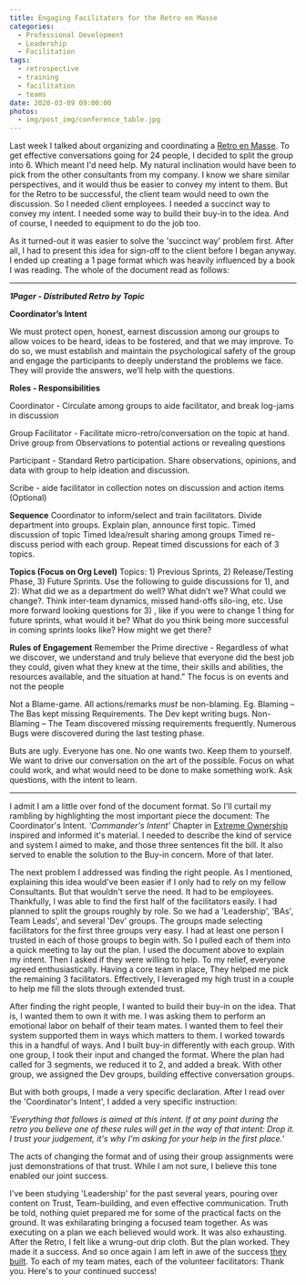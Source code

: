 ```yaml
---
title: Engaging Facilitators for the Retro en Masse
categories:
  - Professional Development
  - Leadership
  - Facilitation
tags:
  - retrospective
  - training
  - facilitation
  - teams
date: 2020-03-09 09:00:00
photos:
  - img/post_img/conference_table.jpg
---
```


Last week I talked about organizing and coordinating a [Retro en Masse](/blog/retro-en-masse/). To get effective conversations going for 24 people, I decided to split the group into 6. Which meant I'd need help. My natural inclination would have been to pick from the other consultants from my company. I know we share similar perspectives, and it would thus be easier to convey my intent to them. But for the Retro to be successful, the client team would need to own the discussion. So I needed client employees. I needed a succinct way to convey my intent. I needed some way to build their buy-in to the idea. And of course, I needed to equipment to do the job too.

As it turned-out it was easier to solve the 'succinct way' problem first. After all, I had to present this idea for sign-off to the client before I began anyway. I ended up creating a 1 page format which was heavily influenced by a book I was reading. The whole of the document read as follows:

---

**_1Pager - Distributed Retro by Topic_**

**Coordinator’s Intent**

We must protect open, honest, earnest discussion among our groups to allow voices to be heard, ideas to be fostered, and that we may improve. To do so, we must establish and maintain the psychological safety of the group and engage the participants to deeply understand the problems we face. They will provide the answers, we’ll help with the questions.

**Roles - Responsibilities**

Coordinator - Circulate among groups to aide facilitator, and break log-jams in discussion

Group Facilitator - Facilitate micro-retro/conversation on the topic at hand. Drive group from Observations to potential actions or revealing questions

Participant - Standard Retro participation. Share observations, opinions, and data with group to help ideation and discussion.

Scribe - aide facilitator in collection notes on discussion and action items (Optional)

**Sequence**
Coordinator to inform/select and train facilitators.
Divide department into groups. Explain plan, announce first topic.
Timed discussion of topic
Timed Idea/result sharing among groups
Timed re-discuss period with each group.
Repeat timed discussions for each of 3 topics.

**Topics (Focus on Org Level)**
Topics: 1) Previous Sprints, 2) Release/Testing Phase, 3) Future Sprints.
Use the following to guide discussions for 1), and 2): What did we as a department do well? What didn’t we? What could we change?. Think inter-team dynamics, missed hand-offs silo-ing, etc.
Use more forward looking questions for 3) , like if you were to change 1 thing for future sprints, what would it be? What do you think being more successful in coming sprints looks like? How might we get there?

**Rules of Engagement**
Remember the Prime directive - Regardless of what we discover, we understand and truly believe that everyone did the best job they could, given what they knew at the time, their skills and abilities, the resources available, and the situation at hand.” The focus is on events and not the people

Not a Blame-game. All actions/remarks _must_ be non-blaming. Eg. Blaming – The Bas kept missing Requirements. The Dev kept writing bugs. Non-Blaming – The Team discovered missing requirements frequently. Numerous Bugs were discovered during the last testing phase.

Buts are ugly. Everyone has one. No one wants two. Keep them to yourself. We want to drive our conversation on the art of the possible. Focus on what could work, and what would need to be done to make something work. Ask questions, with the intent to learn.

---

I admit I am a little over fond of the document format. So I'll curtail my rambling by highlighting the most important piece the document: The Coordinator's Intent. _'Commander's Intent'_ Chapter in [Extreme Ownership](https://www.amazon.com/Extreme-Ownership-U-S-Navy-SEALs/dp/1250067057) inspired and informed it's material. I needed to describe the kind of service and system I aimed to make, and those three sentences fit the bill. It also served to enable the solution to the Buy-in concern. More of that later.

The next problem I addressed was finding the right people. As I mentioned, explaining this idea would've been easier if I only had to rely on my fellow Consultants. But that wouldn't serve the need. It had to be employees. Thankfully, I was able to find the first half of the facilitators easily. I had planned to split the groups roughly by role. So we had a 'Leadership', 'BAs', Team Leads', and several 'Dev' groups. The groups made selecting facilitators for the first three groups very easy. I had at least one person I trusted in each of those groups to begin with. So I pulled each of them into a quick meeting to lay out the plan. I used the document above to explain my intent. Then I asked if they were willing to help. To my relief, everyone agreed enthusiastically. Having a core team in place, They helped me pick the remaining 3 facilitators. Effectively, I leveraged my high trust in a couple to help me fill the slots through extended trust.

After finding the right people, I wanted to build their buy-in on the idea. That is, I wanted them to own it with me. I was asking them to perform an emotional labor on behalf of their team mates. I wanted them to feel their system supported them in ways which matters to them. I worked towards this in a handful of ways. And I built buy-in differently with each group. With one group, I took their input and changed the format. Where the plan had called for 3 segments, we reduced it to 2, and added a break. With other group, we assigned the Dev groups, building effective conversation groups.

But with both groups, I made a very specific declaration. After I read over the 'Coordinator's Intent', I added a very specific instruction:

_'Everything that follows is aimed at this intent. If at any point during the retro you believe one of these rules will get in the way of that intent: Drop it. I trust your judgement, it's why I'm asking for your help in the first place.'_

The acts of changing the format and of using their group assignments were just demonstrations of that trust. While I am not sure, I believe this tone enabled our joint success.

I've been studying 'Leadership' for the past several years, pouring over content on Trust, Team-building, and even effective communication. Truth be told, nothing quiet prepared me for some of the practical facts on the ground. It was exhilarating bringing a focused team together. As was executing on a plan we each believed would work. It was also exhausting. After the Retro, I felt like a wrung-out drip cloth. But the plan worked. They made it a success. And so once again I am left in awe of the success [they built](/blog/they-build-it/). To each of my team mates, each of the volunteer facilitators: Thank you. Here's to your continued success!
